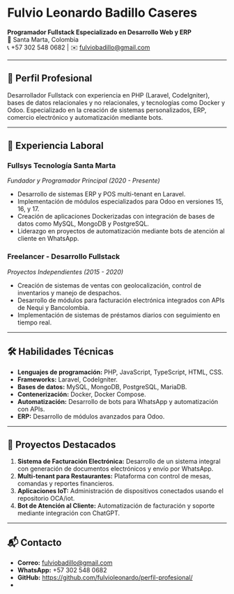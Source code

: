# Fulvio Leonardo Badillo Caseres
**Programador Fullstack Especializado en Desarrollo Web y ERP**  
📍 Santa Marta, Colombia  
📞 +57 302 548 0682 | ✉️ fulviobadillo@gmail.com  

---

## 🌟 **Perfil Profesional**
Desarrollador Fullstack con experiencia en PHP (Laravel, CodeIgniter), bases de datos relacionales y no relacionales, y tecnologías como Docker y Odoo. Especializado en la creación de sistemas personalizados, ERP, comercio electrónico y automatización mediante bots.

---

## 💼 **Experiencia Laboral**

### **Fullsys Tecnología Santa Marta**  
*Fundador y Programador Principal (2020 - Presente)*  
- Desarrollo de sistemas ERP y POS multi-tenant en Laravel.  
- Implementación de módulos especializados para Odoo en versiones 15, 16, y 17.  
- Creación de aplicaciones Dockerizadas con integración de bases de datos como MySQL, MongoDB y PostgreSQL.  
- Liderazgo en proyectos de automatización mediante bots de atención al cliente en WhatsApp.  

### **Freelancer - Desarrollo Fullstack**  
*Proyectos Independientes (2015 - 2020)*  
- Creación de sistemas de ventas con geolocalización, control de inventarios y manejo de despachos.  
- Desarrollo de módulos para facturación electrónica integrados con APIs de Nequi y Bancolombia.  
- Implementación de sistemas de préstamos diarios con seguimiento en tiempo real.  

---

## 🛠️ **Habilidades Técnicas**
- **Lenguajes de programación:** PHP, JavaScript, TypeScript, HTML, CSS.  
- **Frameworks:** Laravel, CodeIgniter.  
- **Bases de datos:** MySQL, MongoDB, PostgreSQL, MariaDB.  
- **Contenerización:** Docker, Docker Compose.  
- **Automatización:** Desarrollo de bots para WhatsApp y automatización con APIs.  
- **ERP:** Desarrollo de módulos avanzados para Odoo.

---

## 📂 **Proyectos Destacados**
1. **Sistema de Facturación Electrónica:** Desarrollo de un sistema integral con generación de documentos electrónicos y envío por WhatsApp.
2. **Multi-tenant para Restaurantes:** Plataforma con control de mesas, comandas y reportes financieros.
3. **Aplicaciones IoT:** Administración de dispositivos conectados usando el repositorio OCA/iot.
4. **Bot de Atención al Cliente:** Automatización de facturación y soporte mediante integración con ChatGPT.

---

## 📬 **Contacto**
- **Correo:** fulviobadillo@gmail.com  
- **WhatsApp:** +57 302 548 0682  
- **GitHub:** https://github.com/fulvioleonardo/perfil-profesional/ 
-

